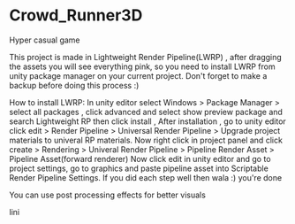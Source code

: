 # Crowd_Runner3D
Hyper casual game

This project is made in Lightweight Render Pipeline(LWRP) , after dragging the assets you will see everything pink, so you need to install LWRP from unity package manager on your current project. Don't forget to make a backup before doing this process :)



How to install LWRP:
In unity editor select Windows > Package Manager > select all packages , click advanced and select show preview package and search Lightweight RP then click install , After installation , go to unity editor click edit > Render Pipeline > Universal Render Pipeline > Upgrade project materials to univeral RP materials.
Now right click in project panel and click create > Rendering > Univeral Render Pipeline > Pipeline Render Asset > Pipeline Asset(forward renderer)
Now click edit in unity editor and go to project settings, go to graphics and paste pipeline asset into Scriptable Render Pipeline Settings. If you did each step well then wala :) you're done

You can use post processing effects for better visuals 

<a>lini</a>
